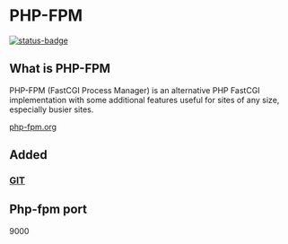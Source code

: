 # PHP-FPM

[![status-badge](https://ci.ch1.ninja/api/badges/9/status.svg)](https://ci.ch1.ninja/repos/9)

## What is PHP-FPM

PHP-FPM (FastCGI Process Manager) is an alternative PHP FastCGI implementation with some additional features useful for sites of any size, especially busier sites.

[php-fpm.org](https://php-fpm.org)

## Added

### [GIT](https://git-scm.com/)

## Php-fpm port

9000
